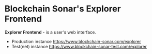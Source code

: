 # Blockchain Sonar's Explorer Frontend

**Explorer Frontend** - is a user's web interface.

 - Production instance https://www.blockchain-sonar.com/explorer
 - Test(net) instance https://www.blockchain-sonar-test.com/explorer

